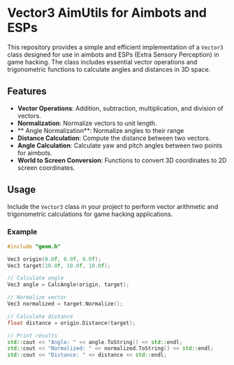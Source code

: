 
# Vector3 AimUtils for Aimbots and ESPs

This repository provides a simple and efficient implementation of a `Vector3` class designed for use in aimbots and ESPs (Extra Sensory Perception) in game hacking. The class includes essential vector operations and trigonometric functions to calculate angles and distances in 3D space.

## Features

- **Vector Operations**: Addition, subtraction, multiplication, and division of vectors.
- **Normalization**: Normalize vectors to unit length.
- ** Angle Normalization**: Normalize angles to their range
- **Distance Calculation**: Compute the distance between two vectors.
- **Angle Calculation**: Calculate yaw and pitch angles between two points for aimbots.
- **World to Screen Conversion**: Functions to convert 3D coordinates to 2D screen coordinates.

## Usage

Include the `Vector3` class in your project to perform vector arithmetic and trigonometric calculations for game hacking applications.

### Example

```cpp
#include "geom.h"

Vec3 origin(0.0f, 0.0f, 0.0f);
Vec3 target(10.0f, 10.0f, 10.0f);

// Calculate angle
Vec3 angle = CalcAngle(origin, target);

// Normalize vector
Vec3 normalized = target.Normalize();

// Calculate distance
float distance = origin.Distance(target);

// Print results
std::cout << "Angle: " << angle.ToString() << std::endl;
std::cout << "Normalized: " << normalized.ToString() << std::endl;
std::cout << "Distance: " << distance << std::endl;
